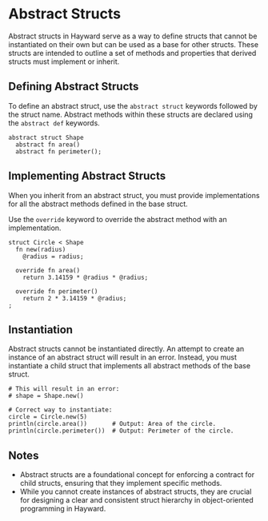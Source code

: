 # Abstract Structs

Abstract structs in Hayward serve as a way to define structs that cannot be instantiated on their own but can be used as a base for other structs. These structs are intended to outline a set of methods and properties that derived structs must implement or inherit.

## Defining Abstract Structs

To define an abstract struct, use the `abstract struct` keywords followed by the struct name. Abstract methods within these structs are declared using the `abstract def` keywords.

```hayward
abstract struct Shape
  abstract fn area()
  abstract fn perimeter();
```

## Implementing Abstract Structs

When you inherit from an abstract struct, you must provide implementations for all the abstract methods defined in the base struct.

Use the `override` keyword to override the abstract method with an implementation.

```hayward
struct Circle < Shape
  fn new(radius)
    @radius = radius;

  override fn area()
    return 3.14159 * @radius * @radius;

  override fn perimeter()
    return 2 * 3.14159 * @radius;
;
```

## Instantiation

Abstract structs cannot be instantiated directly. An attempt to create an instance of an abstract struct will result in an error. Instead, you must instantiate a child struct that implements all abstract methods of the base struct.

```hayward
# This will result in an error:
# shape = Shape.new()

# Correct way to instantiate:
circle = Circle.new(5)
println(circle.area())       # Output: Area of the circle.
println(circle.perimeter())  # Output: Perimeter of the circle.
```

## Notes

- Abstract structs are a foundational concept for enforcing a contract for child structs, ensuring that they implement specific methods.
- While you cannot create instances of abstract structs, they are crucial for designing a clear and consistent struct hierarchy in object-oriented programming in Hayward.
